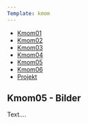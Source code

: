 ```yaml
---
Template: kmom
---
```

<div class="kmom-div list-box content-desktop">
    <ul>
        <li><a href="kmom01" class="report-link">Kmom01</a></li>
        <li><a href="kmom02" class="report-link">Kmom02</a></li>
        <li><a href="kmom03" class="report-link">Kmom03</a></li>
        <li><a href="kmom04" class="report-link">Kmom04</a></li>
        <li><a href="kmom05" class="report-link active">Kmom05</a></li>
        <li><a href="kmom06" class="report-link">Kmom06</a></li>
        <li><a href="kmom10" class="report-link">Projekt</a></li>
    </ul>
</div>

<div class="kmom-div report-box">
    <h2>Kmom05 - Bilder</h2>
    <p>
        Text....
    </p>
</div>
